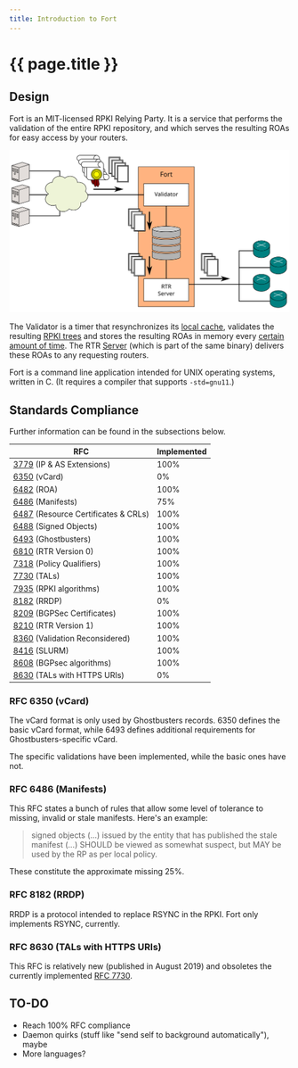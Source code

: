 ```yaml
---
title: Introduction to Fort
---
```


# {{ page.title }}

## Design

Fort is an MIT-licensed RPKI Relying Party. It is a service that performs the validation of the entire RPKI repository, and which serves the resulting ROAs for easy access by your routers.

![img/design.svg](img/design.svg)

The Validator is a timer that resynchronizes its [local cache](usage.html#--local-repository), validates the resulting [RPKI trees](intro-rpki.html) and stores the resulting ROAs in memory every [certain amount of time](usage.html#--serverintervalvalidation). The RTR [Server](usage.html#--serveraddress) (which is part of the same binary) delivers these ROAs to any requesting routers.

Fort is a command line application intended for UNIX operating systems, written in C. (It requires a compiler that supports `-std=gnu11`.)

## Standards Compliance 

Further information can be found in the subsections below.

| RFC                                                                        | Implemented |
|----------------------------------------------------------------------------|-------------|
| [3779](https://tools.ietf.org/html/rfc3779) (IP & AS Extensions)           | 100%        |
| [6350](https://tools.ietf.org/html/rfc6350) (vCard)                        | 0%          |
| [6482](https://tools.ietf.org/html/rfc6482) (ROA)                          | 100%        |
| [6486](https://tools.ietf.org/html/rfc6486) (Manifests)                    | 75%         |
| [6487](https://tools.ietf.org/html/rfc6487) (Resource Certificates & CRLs) | 100%        |
| [6488](https://tools.ietf.org/html/rfc6488) (Signed Objects)               | 100%        |
| [6493](https://tools.ietf.org/html/rfc6493) (Ghostbusters)                 | 100%        |
| [6810](https://tools.ietf.org/html/rfc6810) (RTR Version 0)                | 100%        |
| [7318](https://tools.ietf.org/html/rfc7318) (Policy Qualifiers)            | 100%        |
| [7730](https://tools.ietf.org/html/rfc7730) (TALs)                         | 100%        |
| [7935](https://tools.ietf.org/html/rfc7935) (RPKI algorithms)              | 100%        |
| [8182](https://tools.ietf.org/html/rfc8182) (RRDP)                         | 0%          |
| [8209](https://tools.ietf.org/html/rfc8209) (BGPSec Certificates)          | 100%        |
| [8210](https://tools.ietf.org/html/rfc8210) (RTR Version 1)                | 100%        |
| [8360](https://tools.ietf.org/html/rfc8360) (Validation Reconsidered)      | 100%        |
| [8416](https://tools.ietf.org/html/rfc8416) (SLURM)                        | 100%        |
| [8608](https://tools.ietf.org/html/rfc8608) (BGPsec algorithms)            | 100%        |
| [8630](https://tools.ietf.org/html/rfc8630) (TALs with HTTPS URIs)         | 0%          |

### RFC 6350 (vCard)

The vCard format is only used by Ghostbusters records. 6350 defines the basic vCard format, while 6493 defines additional requirements for Ghostbusters-specific vCard.

The specific validations have been implemented, while the basic ones have not.

### RFC 6486 (Manifests)

This RFC states a bunch of rules that allow some level of tolerance to missing, invalid or stale manifests. Here's an example:

> signed objects (...) issued by the entity that has published the stale manifest (...) SHOULD be viewed as somewhat suspect, but MAY be used by the RP as per local policy.

These constitute the approximate missing 25%.

### RFC 8182 (RRDP)

RRDP is a protocol intended to replace RSYNC in the RPKI. Fort only implements RSYNC, currently.

### RFC 8630 (TALs with HTTPS URIs)

This RFC is relatively new (published in August 2019) and obsoletes the currently implemented [RFC 7730](https://tools.ietf.org/html/rfc7730).

## TO-DO

- Reach 100% RFC compliance
- Daemon quirks (stuff like "send self to background automatically"), maybe
- More languages?
